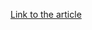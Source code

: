 [Link to the article](https://blog.trendmicro.com/trendlabs-security-intelligence/rovnix-infects-systems-with-password-protected-macros/)
